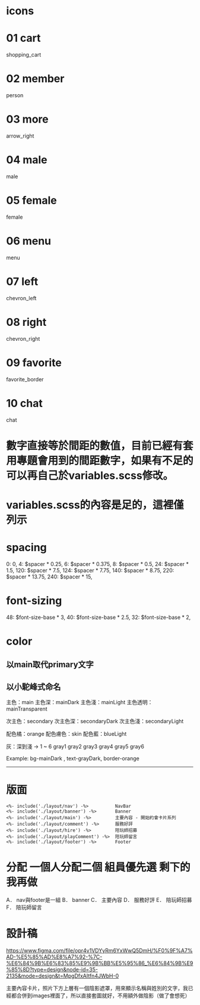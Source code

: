 # icons

# 01 cart
<span class="material-icons">
shopping_cart
</span>

# 02 member
<span class="material-icons">
person
</span>

# 03 more
<span class="material-icons">
arrow_right
</span>

# 04 male
<span class="material-icons">
male
</span>

# 05 female
<span class="material-icons">
female
</span>

# 06 menu
<span class="material-icons">
menu
</span>

# 07 left
<span class="material-icons">
chevron_left
</span>

# 08 right
<span class="material-icons">
chevron_right
</span>

# 09 favorite
<span class="material-icons">
favorite_border
</span>

# 10 chat   <!-- 第10號找不到，先用這個擋一下 -->
<span class="material-icons p-4 icons"> chat 
</span>

# 數字直接等於間距的數值，目前已經有套用專題會用到的間距數字，如果有不足的可以再自己於variables.scss修改。

# variables.scss的內容是足的，這裡僅列示
# spacing
  0: 0,                 <!-- 間距0 -->
  4: $spacer * 0.25,    <!-- 間距4 -->
  6: $spacer * 0.375,   <!-- 間距6 -->
  8: $spacer * 0.5,     <!-- 間距8 -->
  24: $spacer * 1.5,    <!-- 間距24 -->
  120: $spacer * 7.5,   <!-- 間距120 -->
  124: $spacer * 7.75,  <!-- 間距124 -->
  140: $spacer * 8.75,  <!-- 間距140 -->
  220: $spacer * 13.75, <!-- 間距220 -->
  240: $spacer * 15,    <!-- 間距240 -->
# font-sizing
  48: $font-size-base * 3,     <!-- 間距48 -->
  40: $font-size-base * 2.5,   <!-- 間距40 -->
  32: $font-size-base * 2,     <!-- 間距32 -->

# color
## 以main取代primary文字
## 以小駝峰式命名

  主色：main
  主色深：mainDark
  主色淺：mainLight
  主色透明：mainTransparent

  次主色：secondary
  次主色深：secondaryDark
  次主色淺：secondaryLight

  配色橘：orange
  配色膚色：skin
  配色藍：blueLight

  灰：深到淺 → 1 ~ 6   <!-- 這是依照設計師的顏色來排 -->
  gray1
  gray2
  gray3
  gray4
  gray5
  gray6
  
 <!-- 細節可以比對設計稿跟variables.scss文件 -->
 
  Example:
  bg-mainDark , text-grayDark, border-orange


------

# 版面

    <%- include('./layout/nav') -%>          NavBar
    <%- include('./layout/banner') -%>       Banner
    <%- include('./layout/main') -%>         主要內容 - 開始約會卡片系列
    <%- include('./layout/comment') -%>      服務好評
    <%- include('./layout/hire') -%>         陪玩師招募
    <%- include('./layout/playComment') -%>  陪玩師留言
    <%- include('./layout/footer') -%>       Footer

# 分配 一個人分配二個 組員優先選 剩下的我再做

A． nav與footer是一組
B． banner
C． 主要內容
D． 服務好評
E． 陪玩師招募
F． 陪玩師留言

# 設計稿

https://www.figma.com/file/opr4v1VDYyRm6YxWwQ5DmH/%F0%9F%A7%AD-%E5%85%AD%E8%A7%92-%7C-%E6%84%9B%E6%83%85%E9%9B%BB%E5%95%86_%E6%84%9B%E9%85%8D?type=design&node-id=35-2135&mode=design&t=MpgDfxAItfn4JWbH-0

主要內容卡片，照片下方上層有一個陰影遮罩，用來顯示名稱與姓別的文字，我已經都合併到images裡面了，所以直接套圖就好，不用額外做陰影（做了會想死）